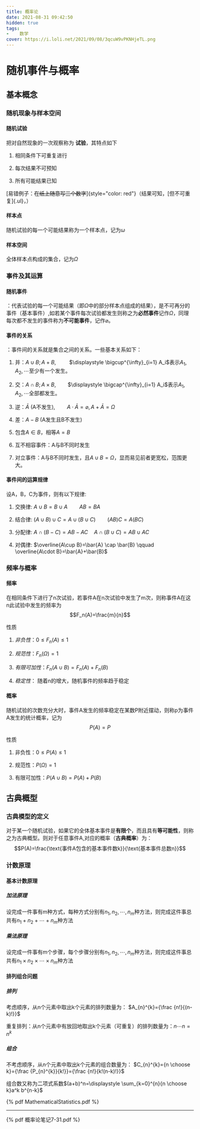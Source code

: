 ```yaml
---
title: 概率论
date: 2021-08-31 09:42:50
hidden: true
tags:
-    数学
cover: https://i.loli.net/2021/09/08/3qcuW9vPKNHjeTL.png
---
```

# 随机事件与概率

## 基本概念

### 随机现象与样本空间

#### 随机试验

把对自然现象的一次观察称为 **试验**，其特点如下


1.  相同条件下可重复进行

2.  每次结果不可预知

3.  所有可能结果已知

[易错例子：~~在纸上随意写三个数字~~]{style="color: red"}（结果可知，[但不可重复]{.ul}，）

#### 样本点

随机试验的每一个可能结果称为一个样本点，记为$\omega$

#### 样本空间

全体样本点构成的集合，记为$\Omega$

### 事件及其运算

#### 随机事件

：代表试验的每一个可能结果（即$\Omega$中的部分样本点组成的结果），是不可再分的事件（基本事件）,如若某个事件每次试验都发生则称之为**必然事件**记作$\Omega$，同理每次都不发生的事件称为**不可能事件**，记作$\varnothing$。

#### 事件的关系

：事件间的关系就是集合之间的关系。一些基本关系如下：

1.  并：$A\cup B;A+B,\qquad$
    $\displaystyle \bigcup^{\infty}_{i=1} A_i$表示$A_1,A_2,\cdots$至少有一个发生。

2.  交：$A\cap B;A\times B,\qquad$$\displaystyle \bigcap^{\infty}_{i=1} A_i$表示$A_1,A_2,\cdots$全部都发生。

3.  逆：$\bar{A} \ \text{(A不发生)},\qquad A\cdot\bar{A}=\varnothing,A+\bar{A}=\Omega$

4.  差：$A-B \ \text{(A发生且B不发生)}$

5.  包含$A\in B$，相等$A=B$

6.  互不相容事件：A与B不同时发生

7.  对立事件：A与B不同时发生，且$A\cup B = \Omega$，显而易见前者更宽松，范围更大。

#### 事件间的运算规律

设A，B，C为事件，则有以下规律:

1.  交换律: $A\cup B=B\cup A\qquad AB=BA$

2.  结合律: $(A\cup B)\cup C=A\cup (B\cup C)\qquad (AB)C=A(BC)$

3.  分配律: $A\cap(B-C)=AB-AC \quad A\cap (B\cup C)=AB\cup AC$

4.  对偶律:
    $\overline{A\cup B}=\bar{A} \cap \bar{B} \qquad \overline{A\cdot B}=\bar{A}+\bar{B}$

### 频率与概率

#### 频率

在相同条件下进行了n次试验，若事件A在n次试验中发生了m次，则称事件A在这n此试验中发生的频率为$$F_n(A)=\frac{m}{n}$$

性质

1.  *非负性*：$0\le F_n(A)\le 1$

2.  *规范性*：$F_n(\Omega)=1$

3.  *有限可加性*：$F_n(A\cup B)=F_n(A)+F_n(B)$

4.  *稳定性*： 随着n的增大，随机事件的频率趋于稳定

#### 概率

随机试验的次数充分大时，事件A发生的频率稳定在某数P附近摆动，则称p为事件A发生的统计概率，记为$$
P(A)=P $$

性质

1.  非负性：$0\le P(A)\le 1$

2.  规范性：$P(\Omega)=1$

3.  有限可加性：$P(A\cup B)=P(A)+P(B)$

## 古典概型

### 古典模型的定义

对于某一个随机试验，如果它的全体基本事件是**有限个**，而且具有**等可能性**，则称之为古典概型。则对于任意事件A,对应的概率（**古典概率**）为：$$P(A)=\frac{\text{事件A包含的基本事件数k}}{\text{基本事件总数n}}$$

### 计数原理

#### 基本计数原理

##### 加法原理

设完成一件事有m种方式，每种方式分别有$n_1,n_2,\cdots,n_m$种方法，则完成这件事总共有$n_1+n_2+\cdots+n_m$种方法

##### 乘法原理

设完成一件事有m个步骤，每个步骤分别有$n_1,n_2,\cdots,n_m$种方法，则完成这件事总共有$n_1\times n_2\times \cdots \times n_m$种方法

#### 排列组合问题

##### 排列

考虑顺序，从n个元素中取出k个元素的排列数量为：
$A_{n}^{k}={\frac {n!}{(n-k)!}}$

重复排列：从n个元素中有放回地取出k个元素（可重复）的排列数量为：$n\cdots n=n^k$

##### 组合

不考虑顺序，从n个元素中取出k个元素的组合数量为：
$C_{n}^{k}={n \choose k}={\frac {P_{n}^{k}}{k!}}={\frac {n!}{k!(n-k)!}}$

组合数又称为二项式系数$(a+b)^n=\displaystyle \sum_{k=0}^{n}{n \choose k}a^k b^{n-k}$

{% pdf MathematicalStatistics.pdf %}

---

{% pdf 概率论笔记7-31.pdf %}

